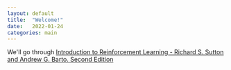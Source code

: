 ```yaml
---
layout: default
title:  "Welcome!"
date:   2022-01-24
categories: main
---
```


We'll go through [Introduction to Reinforcement Learning - Richard S. Sutton and Andrew G. Barto. Second Edition](http://incompleteideas.net/book/bookdraft2017nov5.pdf)